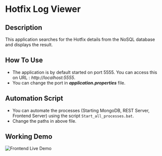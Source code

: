 # Hotfix Log Viewer

## Description

This application searches for the Hotfix details from the NoSQL database and displays the result.

## How To Use
- The application is by default started on port 5555. You can access this on URL : *http://localhost:5555*.
- You can change the port in ***application.properties*** file.

## Automation Script
- You can automate the processes (Starting MongoDB, REST Server, Frontend Server) using the script `Start_all_processes.bat`.
- Change the paths in above file.

    
## Working Demo

![Frontend Live Demo](https://github.com/tingreavinash/HotfixLogViewer_UI/blob/HotfixLogUI/readme_files/Demo.gif)
